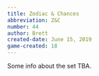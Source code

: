 ```yaml
---
title: Zodiac & Chances
abbreviation: Z&C
number: 44
author: Brett
created-date: June 15, 2019
game-created: 18
---
```

Some info about the set TBA.
